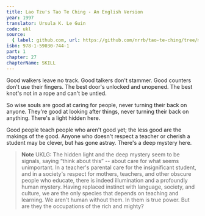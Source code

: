 ```yaml
---
title: Lao Tzu's Tao Te Ching - An English Version
year: 1997
translator: Ursula K. Le Guin
code: ukl
source:
  { label: github.com, url: https://github.com/nrrb/tao-te-ching/tree/master }
isbn: 978-1-59030-744-1
part: 1
chapter: 27
chapterName: SKILL
---
```


Good walkers leave no track.
Good talkers don't stammer.
Good counters don't use their fingers.
The best door's unlocked and unopened.
The best knot's not in a rope and can't be untied.

So wise souls are good at caring for people,
never turning their back on anyone.
They're good at looking after things,
never turning their back on anything.
There's a light hidden here.

Good people teach people who aren't good yet;
the less good are the makings of the good.
Anyone who doesn't respect a teacher
or cherish a student
may be clever, but has gone astray.
There's a deep mystery here.

> **Note** UKLG: The hidden light and the deep mystery seem to be signals, saying “think about this” -- about care for what seems unimportant. In a teacher's parental care for the insignificant student, and in a society's respect for mothers, teachers, and other obscure people who educate, there is indeed illumination and a profoundly human mystery. Having replaced instinct with language, society, and culture, we are the only species that depends on teaching and learning. We aren't human without them. In them is true power. But are they the occupations of the rich and mighty?
